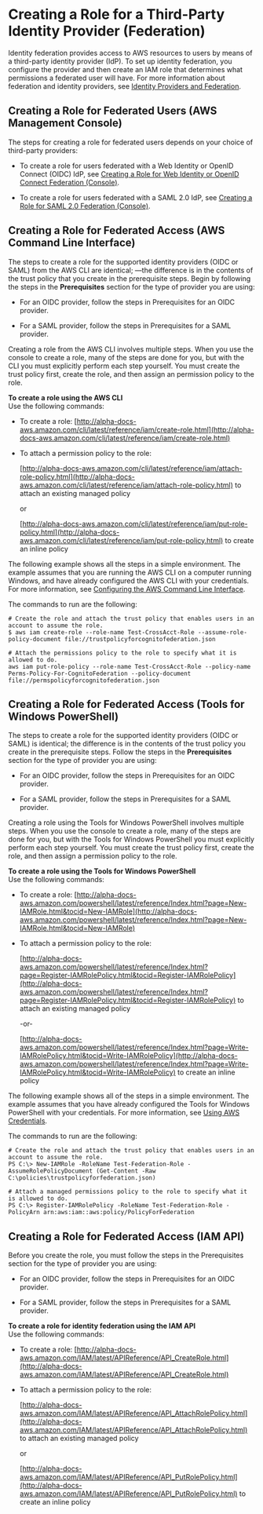 # Creating a Role for a Third\-Party Identity Provider \(Federation\)<a name="id_roles_create_for-idp"></a>

Identity federation provides access to AWS resources to users by means of a third\-party identity provider \(IdP\)\. To set up identity federation, you configure the provider and then create an IAM role that determines what permissions a federated user will have\. For more information about federation and identity providers, see [Identity Providers and Federation](id_roles_providers.md)\.

## Creating a Role for Federated Users \(AWS Management Console\)<a name="w3ab1c19c23c20c15b5"></a>

The steps for creating a role for federated users depends on your choice of third\-party providers:

+ To create a role for users federated with a Web Identity or OpenID Connect \(OIDC\) IdP, see [Creating a Role for Web Identity or OpenID Connect Federation \(Console\)](id_roles_create_for-idp_oidc.md)\.

+ To create a role for users federated with a SAML 2\.0 IdP, see [Creating a Role for SAML 2\.0 Federation \(Console\)](id_roles_create_for-idp_saml.md)\.

## Creating a Role for Federated Access \(AWS Command Line Interface\)<a name="roles-creatingrole-identityprovider-cli"></a>

The steps to create a role for the supported identity providers \(OIDC or SAML\) from the AWS CLI are identical; —the difference is in the contents of the trust policy that you create in the prerequisite steps\. Begin by following the steps in the **Prerequisites** section for the type of provider you are using:

+ For an OIDC provider, follow the steps in Prerequisites for an OIDC provider\.

+ For a SAML provider, follow the steps in Prerequisites for a SAML provider\.

Creating a role from the AWS CLI involves multiple steps\. When you use the console to create a role, many of the steps are done for you, but with the CLI you must explicitly perform each step yourself\. You must create the trust policy first, create the role, and then assign an permission policy to the role\.

**To create a role using the AWS CLI**  
Use the following commands:

+ To create a role: [http://alpha-docs-aws.amazon.com/cli/latest/reference/iam/create-role.html](http://alpha-docs-aws.amazon.com/cli/latest/reference/iam/create-role.html)

+ To attach a permission policy to the role:

  [http://alpha-docs-aws.amazon.com/cli/latest/reference/iam/attach-role-policy.html](http://alpha-docs-aws.amazon.com/cli/latest/reference/iam/attach-role-policy.html) to attach an existing managed policy

   or

  [http://alpha-docs-aws.amazon.com/cli/latest/reference/iam/put-role-policy.html](http://alpha-docs-aws.amazon.com/cli/latest/reference/iam/put-role-policy.html) to create an inline policy

The following example shows all the steps in a simple environment\. The example assumes that you are running the AWS CLI on a computer running Windows, and have already configured the AWS CLI with your credentials\. For more information, see [Configuring the AWS Command Line Interface](http://alpha-docs-aws.amazon.com/cli/latest/userguide/cli-chap-getting-started.html)\.

The commands to run are the following:

```
# Create the role and attach the trust policy that enables users in an account to assume the role.
$ aws iam create-role --role-name Test-CrossAcct-Role --assume-role-policy-document file://trustpolicyforcognitofederation.json

# Attach the permissions policy to the role to specify what it is allowed to do.
aws iam put-role-policy --role-name Test-CrossAcct-Role --policy-name Perms-Policy-For-CognitoFederation --policy-document file://permspolicyforcognitofederation.json
```

## Creating a Role for Federated Access \(Tools for Windows PowerShell\)<a name="roles-creatingrole-identityprovider-twp"></a>

The steps to create a role for the supported identity providers \(OIDC or SAML\) is identical; the difference is in the contents of the trust policy you create in the prerequisite steps\. Follow the steps in the **Prerequisites** section for the type of provider you are using:

+ For an OIDC provider, follow the steps in Prerequisites for an OIDC provider\.

+ For a SAML provider, follow the steps in Prerequisites for a SAML provider\.

Creating a role using the Tools for Windows PowerShell involves multiple steps\. When you use the console to create a role, many of the steps are done for you, but with the Tools for Windows PowerShell you must explicitly perform each step yourself\. You must create the trust policy first, create the role, and then assign a permission policy to the role\.

**To create a role using the Tools for Windows PowerShell**  
Use the following commands:

+ To create a role: [http://alpha-docs-aws.amazon.com/powershell/latest/reference/Index.html?page=New-IAMRole.html&tocid=New-IAMRole](http://alpha-docs-aws.amazon.com/powershell/latest/reference/Index.html?page=New-IAMRole.html&tocid=New-IAMRole)

+ To attach a permission policy to the role:

  [http://alpha-docs-aws.amazon.com/powershell/latest/reference/Index.html?page=Register-IAMRolePolicy.html&tocid=Register-IAMRolePolicy](http://alpha-docs-aws.amazon.com/powershell/latest/reference/Index.html?page=Register-IAMRolePolicy.html&tocid=Register-IAMRolePolicy) to attach an existing managed policy

   \-or\-

  [http://alpha-docs-aws.amazon.com/powershell/latest/reference/Index.html?page=Write-IAMRolePolicy.html&tocid=Write-IAMRolePolicy](http://alpha-docs-aws.amazon.com/powershell/latest/reference/Index.html?page=Write-IAMRolePolicy.html&tocid=Write-IAMRolePolicy) to create an inline policy

The following example shows all of the steps in a simple environment\. The example assumes that you have already configured the Tools for Windows PowerShell with your credentials\. For more information, see [Using AWS Credentials](http://alpha-docs-aws.amazon.com/powershell/latest/userguide/specifying-your-aws-credentials.html)\.

The commands to run are the following:

```
# Create the role and attach the trust policy that enables users in an account to assume the role.
PS C:\> New-IAMRole -RoleName Test-Federation-Role -AssumeRolePolicyDocument (Get-Content -Raw C:\policies\trustpolicyforfederation.json)

# Attach a managed permissions policy to the role to specify what it is allowed to do.
PS C:\> Register-IAMRolePolicy -RoleName Test-Federation-Role -PolicyArn arn:aws:iam::aws:policy/PolicyForFederation
```

## Creating a Role for Federated Access \(IAM API\)<a name="roles-creatingrole-identityprovider-api"></a>

Before you create the role, you must follow the steps in the Prerequisites section for the type of provider you are using:

+ For an OIDC provider, follow the steps in Prerequisites for an OIDC provider\.

+ For a SAML provider, follow the steps in Prerequisites for a SAML provider\.

**To create a role for identity federation using the IAM API**  
Use the following commands:

+ To create a role: [http://alpha-docs-aws.amazon.com/IAM/latest/APIReference/API_CreateRole.html](http://alpha-docs-aws.amazon.com/IAM/latest/APIReference/API_CreateRole.html)

+ To attach a permission policy to the role:

  [http://alpha-docs-aws.amazon.com/IAM/latest/APIReference/API_AttachRolePolicy.html](http://alpha-docs-aws.amazon.com/IAM/latest/APIReference/API_AttachRolePolicy.html) to attach an existing managed policy

   or

  [http://alpha-docs-aws.amazon.com/IAM/latest/APIReference/API_PutRolePolicy.html](http://alpha-docs-aws.amazon.com/IAM/latest/APIReference/API_PutRolePolicy.html) to create an inline policy